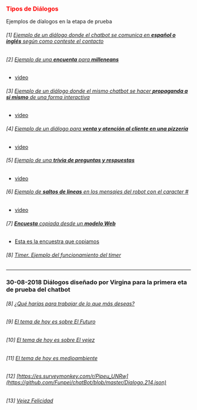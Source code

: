 <h3 style="color:red;">
Tipos de Diálogos
</h3>

Ejemplos de díalogos en la etapa de prueba


###### [1] [Ejemplo de un diálogo donde el chatbot se comunica en **español o inglés** según como conteste el contacto](https://github.com/Funpei/chatBot/blob/master/Dialogo.15.json)


###### [2] [Ejemplo de una **encuenta** para **milleneans**](https://github.com/Funpei/chatBot/blob/master/Dialogo.43.json)
* [video](https://youtu.be/0W4Tn87q22o)

###### [3] [Ejemplo de un diálogo donde el mismo chatbot se hacer **propaganda a si mismo** de una forma interactiva](https://github.com/Funpei/chatBot/blob/master/Dialogo.65.json)
* [video](https://youtu.be/ryZTDZhiAf0) 

###### [4] [Ejemplo de un diálogo para **venta y atención al cliente en una pizzería**](https://github.com/Funpei/chatBot/blob/master/Dialogo.69.json)
* [video](https://youtu.be/1ZRx8V4rGms)

###### [5] [Ejemplo de una **trivia de preguntas y respuestas**](https://github.com/Funpei/chatBot/blob/master/Dialogo.78.json)
* [video](https://youtu.be/3Cc60zRSGTY)

###### [6] [Ejemplo de **saltos de lineas** en los mensajes del robot con el caracter #](https://github.com/Funpei/chatBot/blob/master/Dialogo.47.json)
* [video](https://www.youtube.com/watch?v=WH2yk9Vu1mk)

###### [7] [**Encuesta** copiada desde un **modelo Web**](https://github.com/Funpei/chatBot/blob/master/Dialogo.58.json)
* [Esta es la encuestra que copiamos](https://es.surveymonkey.com/r/PIPEU_2018)

###### [8] [Timer. Ejemplo del funcionamiento del timer](https://github.com/Funpei/chatBot/blob/master/Dialogo.912.json)

________
<h3>
30-08-2018
Diálogos diseñado por Virgina para la primera eta de prueba del chatbot
</h3>

###### [8] [¿Qué harías para trabajar de lo que más deseas?](https://github.com/Funpei/chatBot/blob/master/Dialogo.244.json)

###### [9] [El tema de hoy es sobre *El Futuro*](https://github.com/Funpei/chatBot/blob/master/Dialogo.254.json)

###### [10] [El tema de hoy es sobre *El vejez*](https://github.com/Funpei/chatBot/blob/master/Dialogo.263.json)

###### [11] [El tema de hoy es *medioambiente*](https://github.com/Funpei/chatBot/blob/master/Dialogo.274.json)

###### [12] [https://es.surveymonkey.com/r/Pipeu_UNRw](https://github.com/Funpei/chatBot/blob/master/Dialogo.214.json)

###### [13] [Vejez Felicidad](https://github.com/Funpei/chatBot/blob/master/Dialogo.232.json)


